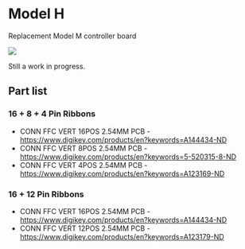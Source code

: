 # Model H
Replacement Model M controller board

![](https://user-images.githubusercontent.com/131752/81319336-5ff09680-9044-11ea-89f3-dcacf202a1eb.jpg)

Still a work in progress.

## Part list

### 16 + 8 + 4 Pin Ribbons
* CONN FFC VERT 16POS 2.54MM PCB - https://www.digikey.com/products/en?keywords=A144434-ND
* CONN FFC VERT 8POS 2.54MM PCB - https://www.digikey.com/products/en?keywords=5-520315-8-ND
* CONN FFC VERT 4POS 2.54MM PCB - https://www.digikey.com/products/en?keywords=A123169-ND

### 16 + 12 Pin Ribbons
* CONN FFC VERT 16POS 2.54MM PCB - https://www.digikey.com/products/en?keywords=A144434-ND
* CONN FFC VERT 12POS 2.54MM PCB - https://www.digikey.com/products/en?keywords=A123179-ND
